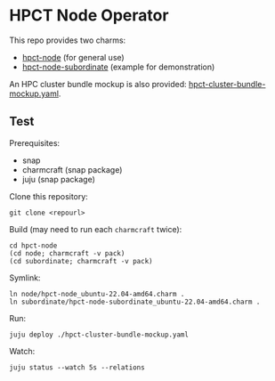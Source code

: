 # HPCT Node Operator

This repo provides two charms:
* [hpct-node](node/README.md) (for general use)
* [hpct-node-subordinate](subordinate/README.md) (example for demonstration)

An HPC cluster bundle mockup is also provided: [hpct-cluster-bundle-mockup.yaml](hpct-cluster-bundle-mockup.yaml).

## Test

Prerequisites:
* snap
* charmcraft (snap package)
* juju (snap package)

Clone this repository:

```
git clone <repourl>
```

Build (may need to run each `charmcraft` twice):

```
cd hpct-node
(cd node; charmcraft -v pack)
(cd subordinate; charmcraft -v pack)
```

Symlink:

```
ln node/hpct-node_ubuntu-22.04-amd64.charm .
ln subordinate/hpct-node-subordinate_ubuntu-22.04-amd64.charm .
```

Run:

```
juju deploy ./hpct-cluster-bundle-mockup.yaml
```

Watch:

```
juju status --watch 5s --relations
```
